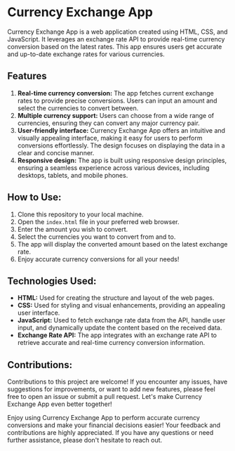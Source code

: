 
# Currency Exchange App

Currency Exchange App is a web application created using HTML, CSS, and JavaScript. It leverages an exchange rate API to provide real-time currency conversion based on the latest rates. This app ensures users get accurate and up-to-date exchange rates for various currencies.

## Features
1. **Real-time currency conversion:** The app fetches current exchange rates to provide precise conversions. Users can input an amount and select the currencies to convert between.
2. **Multiple currency support:** Users can choose from a wide range of currencies, ensuring they can convert any major currency pair.
3. **User-friendly interface:** Currency Exchange App offers an intuitive and visually appealing interface, making it easy for users to perform conversions effortlessly. The design focuses on displaying the data in a clear and concise manner.
4. **Responsive design:** The app is built using responsive design principles, ensuring a seamless experience across various devices, including desktops, tablets, and mobile phones.

## How to Use:
1. Clone this repository to your local machine.
2. Open the `index.html` file in your preferred web browser.
3. Enter the amount you wish to convert.
4. Select the currencies you want to convert from and to.
5. The app will display the converted amount based on the latest exchange rate.
6. Enjoy accurate currency conversions for all your needs!

## Technologies Used:
- **HTML:** Used for creating the structure and layout of the web pages.
- **CSS:** Used for styling and visual enhancements, providing an appealing user interface.
- **JavaScript:** Used to fetch exchange rate data from the API, handle user input, and dynamically update the content based on the received data.
- **Exchange Rate API:** The app integrates with an exchange rate API to retrieve accurate and real-time currency conversion information.

## Contributions:
Contributions to this project are welcome! If you encounter any issues, have suggestions for improvements, or want to add new features, please feel free to open an issue or submit a pull request. Let's make Currency Exchange App even better together!

Enjoy using Currency Exchange App to perform accurate currency conversions and make your financial decisions easier! Your feedback and contributions are highly appreciated. If you have any questions or need further assistance, please don't hesitate to reach out.